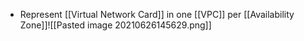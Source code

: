 - Represent [[Virtual Network Card]] in one [[VPC]] per [[Availability Zone]]![[Pasted image 20210626145629.png]]